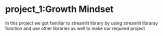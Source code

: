 # project_1:Growth Mindset
 In this project we got familiar to streamlit library by using streamlit libraray function and use other libraries as well to make our required project 
